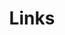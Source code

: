 ---
title: Links
links:
  - title: GitHub
    description: GitHub is the world's largest software development platform.
    website: https://github.com/kvn11
    image: https://github.githubassets.com/images/modules/logos_page/GitHub-Mark.png
menu:
    main: 
        weight: 4
        params:
            icon: link

comments: false
---